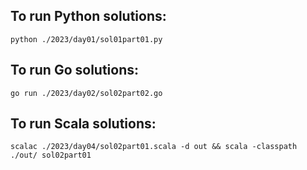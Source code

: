 ## To run Python solutions:
```
python ./2023/day01/sol01part01.py
```

## To run Go solutions:
```
go run ./2023/day02/sol02part02.go
```

## To run Scala solutions:
```
scalac ./2023/day04/sol02part01.scala -d out && scala -classpath ./out/ sol02part01
```

